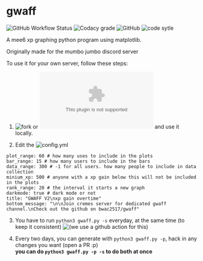 # gwaff

![GitHub Workflow Status](https://img.shields.io/github/workflow/status/bwac2517/gwaff/record-xp-data?label=Xp%20Data%20Recording&style=for-the-badge) ![Codacy grade](https://img.shields.io/codacy/grade/ca5609bf92774f9ea1d6b55cbea6dfed?style=for-the-badge) ![GitHub](https://img.shields.io/github/license/bwac2517/gwaff?style=for-the-badge) ![code sytle](https://img.shields.io/badge/code%20style-black-black?style=for-the-badge)

A mee6 xp graphing python program using matplotlib.

Originally made for the mumbo jumbo discord server

To use it for your own server, follow these steps:

1. ![fork](https://github.com/bwac2517/gwaff/fork) or ![download it](https://github.com/bwac2517/gwaff/archive/master.zip) and use it locally.

2. Edit the ![config.yml](https://github.com/bwac2517/gwaff/blob/master/config.yml)
```server_id: 377946908783673344 # your server id
plot_range: 60 # how many uses to include in the plots
bar_range: 15 # how many users to include in the bars
data_range: 300 # -1 for all users. how many people to include in data collection
minium_xp: 500 # anyone with a xp gain below this will not be included in the plots
rank_range: 20 # the interval it starts a new graph
darkmode: true # dark mode or not
title: "GWAFF V2\nxp gain overtime"
bottom_message: "\n\nJoin cremes server for dedicated gwaff channel.\nCheck out the github on bwac2517/gwaff"
```

3. You have to run `python3 gwaff.py -s` everyday, at the same time (to keep it consistent)
![(we use a github action for this)](https://github.com/bwac2517/gwaff/blob/master/.github/workflows/main.yml)

4. Every two days, you can generate with `python3 gwaff.py -p`, hack in any changes you want (open a PR :p)  
**you can do `python3 gwaff.py -p -s` to do both at once**
